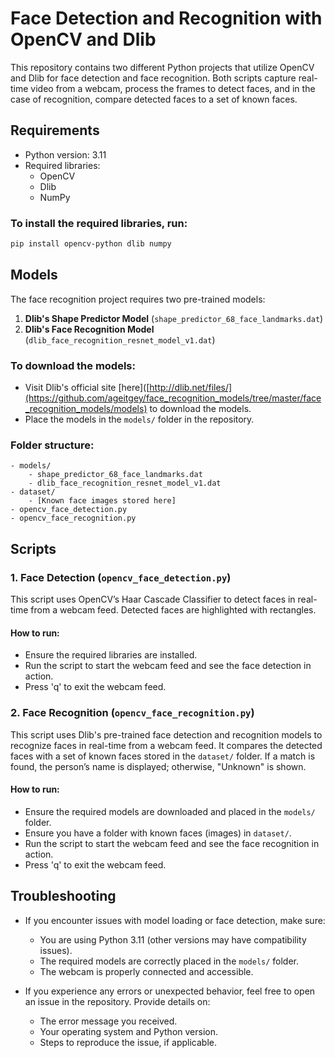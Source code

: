 # Face Detection and Recognition with OpenCV and Dlib

This repository contains two different Python projects that utilize OpenCV and Dlib for face detection and face recognition. Both scripts capture real-time video from a webcam, process the frames to detect faces, and in the case of recognition, compare detected faces to a set of known faces.

## Requirements

- Python version: 3.11
- Required libraries:
  - OpenCV
  - Dlib
  - NumPy

### To install the required libraries, run:

```bash
pip install opencv-python dlib numpy
```

## Models

The face recognition project requires two pre-trained models:

1. **Dlib's Shape Predictor Model** (`shape_predictor_68_face_landmarks.dat`)
2. **Dlib's Face Recognition Model** (`dlib_face_recognition_resnet_model_v1.dat`)

### To download the models:
- Visit Dlib's official site [here]([http://dlib.net/files/](https://github.com/ageitgey/face_recognition_models/tree/master/face_recognition_models/models) to download the models.
- Place the models in the `models/` folder in the repository.

### Folder structure:
```
- models/
    - shape_predictor_68_face_landmarks.dat
    - dlib_face_recognition_resnet_model_v1.dat
- dataset/
    - [Known face images stored here]
- opencv_face_detection.py
- opencv_face_recognition.py
```

## Scripts

### 1. Face Detection (`opencv_face_detection.py`)

This script uses OpenCV’s Haar Cascade Classifier to detect faces in real-time from a webcam feed. Detected faces are highlighted with rectangles.

#### How to run:
- Ensure the required libraries are installed.
- Run the script to start the webcam feed and see the face detection in action.
- Press 'q' to exit the webcam feed.

### 2. Face Recognition (`opencv_face_recognition.py`)

This script uses Dlib's pre-trained face detection and recognition models to recognize faces in real-time from a webcam feed. It compares the detected faces with a set of known faces stored in the `dataset/` folder. If a match is found, the person’s name is displayed; otherwise, "Unknown" is shown.

#### How to run:
- Ensure the required models are downloaded and placed in the `models/` folder.
- Ensure you have a folder with known faces (images) in `dataset/`.
- Run the script to start the webcam feed and see the face recognition in action.
- Press 'q' to exit the webcam feed.

## Troubleshooting

- If you encounter issues with model loading or face detection, make sure:
  - You are using Python 3.11 (other versions may have compatibility issues).
  - The required models are correctly placed in the `models/` folder.
  - The webcam is properly connected and accessible.

- If you experience any errors or unexpected behavior, feel free to open an issue in the repository. Provide details on:
  - The error message you received.
  - Your operating system and Python version.
  - Steps to reproduce the issue, if applicable.
